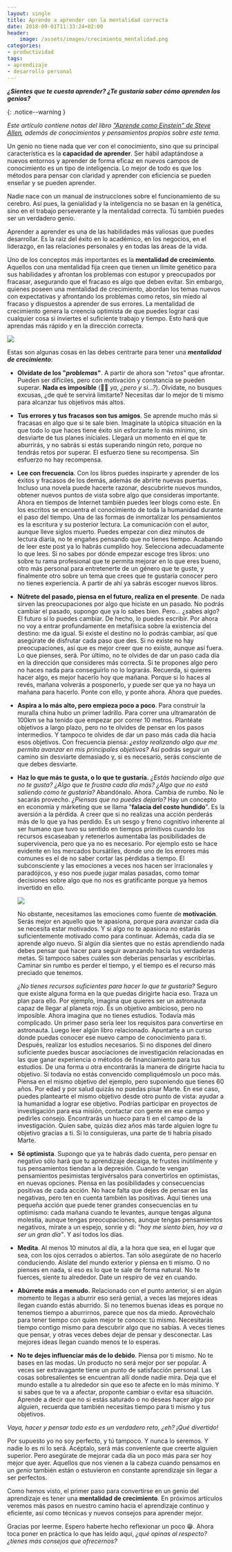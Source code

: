 ```yaml
---
layout: single
title: Aprende a aprender con la mentalidad correcta
date: 2018-09-01T11:33:24+02:00
header:
    image: /assets/images/crecimiento_mentalidad.png
categories:
- productividad
tags:
- aprendizaje
- desarrollo personal
---
```


***¿Sientes que te cuesta aprender? ¿Te gustaría saber cómo aprenden los genios?***

{: .notice--warning }

*Este artículo contiene notas del libro ["Aprende como Einstein" de Steve Allen](*http://amzn.eu/d/3y7Dhus*), además de conocimientos y pensamientos propios sobre este tema.*

Un genio no tiene nada que ver con el conocimiento, sino que su principal característica es la **capacidad de aprender**. Ser hábil adaptándose a nuevos entornos y aprender de forma eficaz en nuevos campos de conocimiento es un tipo de inteligencia. Lo mejor de todo es que los métodos para pensar con claridad y aprender con eficiencia se pueden enseñar y se pueden aprender.

Nadie nace con un manual de instrucciones sobre el funcionamiento de su cerebro. Así pues, la genialidad y la inteligencia no se basan en la genética, sino en el trabajo perseverante y la mentalidad correcta. Tú también puedes ser un verdadero genio.

Aprender a aprender es una de las habilidades más valiosas que puedes desarrollar. Es la raíz del éxito en lo académico, en los negocios, en el liderazgo, en las relaciones personales y en todas las áreas de la vida.

Uno de los conceptos más importantes es la **mentalidad de crecimiento**. Aquellos con una mentalidad fija creen que tienen un límite genético para sus habilidades y afrontan los problemas con estupor y preocupados por fracasar, asegurando que el fracaso es algo que deben evitar. Sin embargo, quienes poseen una mentalidad de crecimiento, abordan los temas nuevos con expectativas y afrontando los problemas como retos, sin miedo al fracaso y dispuestos a aprender de sus errores. La mentalidad de crecimiento genera la creencia optimista de que puedes lograr casi cualquier cosa si inviertes el suficiente trabajo y tiempo. Esto hará que aprendas más rápido y en la dirección correcta.

<img src="https://cdn-images-1.medium.com/max/1600/0*PjYabD3Naf8TcKzO.jpg" align="center" class="image">

Estas son algunas cosas en las debes centrarte para tener una ***mentalidad de crecimiento***:

* **Olvídate de los "*problemas*"**. A partir de ahora son "*retos*" que afrontar. Pueden ser difíciles, pero con motivación y constancia se pueden superar. **Nada es imposible** (🙋‍♂️ *ya, ¿pero y si...?*). Olvídate, no busques excusas, ¿de qué te servirá limitarte? Necesitas dar lo mejor de ti mismo para alcanzar tus objetivos más altos.

* **Tus errores y tus fracasos son tus amigos**. Se aprende mucho más si fracasas en algo que si te sale bien. Imagínate la utópica situación en la que todo lo que haces tiene éxito sin esforzarte lo más mínimo, sin desviarte de tus planes iniciales. Llegará un momento en el que te aburrirás, y no sabrás si estás superando ningún reto, porque no tendrás retos por superar. El esfuerzo tiene su recompensa. Sin esfuerzo no hay recompensa.

* **Lee con frecuencia**. Con los libros puedes inspirarte y aprender de los éxitos y fracasos de los demás, además de abrirte nuevas puertas. Incluso una novela puede hacerte razonar, descubrirte nuevos mundos, obtener nuevos puntos de vista sobre algo que consideras importante. Ahora en tiempos de Internet también puedes leer blogs como este. En los escritos se encuentra el conocimiento de toda la humanidad durante el paso del tiempo. Una de las formas de inmortalizar los pensamientos es la escritura y su posterior lectura. La comunicación con el autor, aunque lleve siglos muerto. Puedes empezar con diez minutos de lectura diaria, no te engañes pensando que no tienes tiempo. Acabando de leer este post ya lo habrás cumplido hoy. Selecciona adecuadamente lo que lees. Si no sabes por dónde empezar escoge tres libros: uno sobre tu rama profesional que te permita mejorar en lo que eres bueno, otro más personal para entretenerte de un género que te guste, y finalmente otro sobre un tema que crees que te gustaría conocer pero no tienes experiencia. A partir de ahí ya sabrás escoger nuevos libros.

* **Nútrete del pasado, piensa en el futuro, realiza en el presente**. De nada sirven las preocupaciones por algo que hiciste en un pasado. No podrás cambiar el pasado, supongo que ya lo sabes bien. Pero... ¿sabes algo? El futuro sí lo puedes cambiar. De hecho, lo puedes escribir. Por ahora no voy a entrar profundamente en metafísica sobre la existencia del destino: me da igual. Si existe el destino no lo podrás cambiar, así que asegúrate de disfrutar cada paso que des. Si no existe no hay preocupaciones, así que es mejor creer que no existe, aunque así fuera. Lo que pienses, será. Por último, no te olvides de dar un paso cada día en la dirección que consideres más correcta. Si te propones algo pero no haces nada para conseguirlo no lo lograrás. Recuerda, si quieres hacer algo, es mejor hacerlo hoy que mañana. Porque si lo haces al revés, mañana volverás a posponerlo, y puede ser que ya no haya un mañana para hacerlo. Ponte con ello, y ponte ahora. Ahora que puedes.

* **Aspira a lo más alto, pero empieza poco a poco**. Para construir la muralla china hubo un primer ladrillo. Para correr una ultramaratón de 100km se ha tenido que empezar por correr 10 metros. Plantéate objetivos a largo plazo, pero no te olvides de pensar en los pasos intermedios. Y tampoco te olvides de dar un paso más cada día hacia esos objetivos. Con frecuencia piensa: *¿estoy realizando algo que me permita avanzar en mis principales objetivos?* Así podrás seguir un camino sin desviarte demasiado y, si es necesario, serás consciente de que debes desviarte.

* **Haz lo que más te gusta, o lo que te gustaría.** *¿Estás haciendo algo que no te gusta? ¿Algo que te frustra cada día más? ¿Algo que no está saliendo como te gustaría?* Abandónalo. Ahora. Cambia de rumbo. No le sacarás provecho. *¿Piensas que no puedes dejarlo?* Hay un concepto en economía y márketing que se llama "**falacia del costo hundido**". Es la aversión a la pérdida. A creer que si no realizas una acción perderás más de lo que ya has perdido. Es un sesgo y freno cognitivo inherente al ser humano que tuvo su sentido en tiempos primitivos cuando los recursos escaseaban y retenerlos aumentaba las posibilidades de supervivencia, pero que ya no es necesario. Por ejemplo esto se hace evidente en los mercados bursátiles, donde uno de los errores más comunes es el de no saber cortar las pérdidas a tiempo. El subconsciente y las emociones a veces nos hacen ser irracionales y paradójicos, y eso nos puede jugar malas pasadas, como tomar decisiones sobre algo que no nos es gratificante porque ya hemos invertido en ello.

  <img src="https://i.kinja-img.com/gawker-media/image/upload/s--eumNpiZV--/c_fit,f_auto,fl_progressive,q_80,w_636/ddtpdiukcbi28qv9b9ul.png" align="center" class="image">

  No obstante, necesitamos las emociones como fuente de **motivación**. Serás mejor en aquello que te apasiona, porque para avanzar cada día se necesita estar motivados. Y si algo no te apasiona no estarás suficientemente motivado como para continuar. Además, cada día se aprende algo nuevo. Si algún día sientes que no estás aprendiendo nada debes pensar qué hacer para seguir avanzando hacia tus verdaderas metas. Si tampoco sabes cuáles son deberías pensarlas y escribirlas. Caminar sin rumbo es perder el tiempo, y el tiempo es el recurso más preciado que tenemos.

  *¿No tienes recursos suficientes para hacer lo que te gustaría?* Seguro que existe alguna forma en la que puedas dirigirte hacia eso. Traza un plan para ello. Por ejemplo, imagina que quieres ser un astronauta capaz de llegar al planeta rojo. Es un objetivo ambicioso, pero no imposible. Ahora imagina que no tienes estudios. Todavía más complicado. Un primer paso sería leer los requisitos para convertirse en astronauta. Luego leer algún libro relacionado. Apuntarte a un curso donde puedas conocer ese nuevo campo de conocimiento para ti. Después, realizar los estudios necesarios. Si no dispones del dinero suficiente puedes buscar asociaciones de investigación relacionadas en las que ganar experiencia o métodos de financiamiento para tus estudios. De una forma u otra encontrarás la manera de dirigirte hacia tu objetivo. Si todavía no estás convencido compliquémoslo un poco más. Piensa en el mismo objetivo del ejemplo, pero suponiendo que tienes 60 años. Por edad y por salud quizás no puedas pisar Marte. En ese caso, puedes plantearte el mismo objetivo desde otro punto de vista: ayudar a la humanidad a lograr ese objetivo. Podrías participar en proyectos de investigación para esa misión, contactar con gente en ese campo y pedirles consejo. Encontrarás un hueco para ti en el campo de la investigación. Quien sabe, quizás diez años más tarde alguien logre tu objetivo gracias a ti. Si lo consiguieras, una parte de ti habría pisado Marte.

* **Sé optimista**. Supongo que ya te habrás dado cuenta, pero pensar en negativo sólo hará que tu aprendizaje decaiga, te frustes inútilmente y tus pensamientos tiendan a la depresión. Cuando te vengan pensamientos pesimistas tergivérsalos para convertirlos en optimistas, en nuevas opciones. Piensa en las posibilidades y consecuencias positivas de cada acción. No hace falta que dejes de pensar en las negativas, pero ten en cuenta también las positivas. Aquí tienes una pequeña acción que puede tener grandes consecuencias en tu optimismo: cada mañana cuando te levantes, aunque tengas alguna molestia, aunque tengas preocupaciones, aunque tengas pensamientos negativos, mírate a un espejo, sonríe y di: *"hoy me siento bien, hoy va a ser un gran día"*. Y así todos los días.

* **Medita**. Al menos 10 minutos al día, a la hora que sea, en el lugar que sea, con los ojos cerrados o abiertos. Tan sólo asegúrate de no hacerlo conduciendo. Aíslate del mundo exterior y piensa en ti mismo. O no pienses en nada, si eso es lo que te sale de forma natural. No te fuerces, siente tu alrededor. Date un respiro de vez en cuando.

* **Abúrrete más a menudo.** Relacionado con el punto anterior, si en algún momento te llegas a aburrir eso será genial, a veces las mejores ideas llegan cuando estás aburrido. Si no tenemos buenas ideas es porque no tenemos tiempo a aburrirnos, parece que nos da miedo. Aprovéchalo para tener tiempo con quien mejor te conoce: tú mismo. Necesitarás tiempo contigo mismo para descubrir algo que no sabías. A veces tienes que pensar, y otras veces debes dejar de pensar y desconectar. Las mejores ideas llegan cuando menos te lo esperas.

* **No te dejes influenciar más de lo debido**. Piensa por ti mismo. No te bases en las modas. Un producto no será mejor por ser popular. A veces ser extravagante tiene un punto de satisfacción personal. Las cosas sobresalientes se encuentran allí donde nadie mira. Deja que el mundo estalle a tu alrededor sin que eso te afecte en lo más mínimo. Y si sabes que te va a afectar, proponte cambiar o evitar esa situación. Aprende a decir que no si estás saturado o no deseas hacer algo por alguien, recuerda que también necesitas tiempo para ti mismo y tus objetivos.

*Vaya, hacer y pensar todo esto es un verdadero reto, ¿eh? ¡Qué divertido!*

Por supuesto yo no soy perfecto, y tú tampoco. Y nunca lo seremos. Y nadie lo es ni lo será. Acéptalo, será más conveniente que creerte alguien superior. Pero asegúrate de mejorar cada día un poco más para ser hoy mejor que ayer. Aquellos que nos vienen a la cabeza cuando pensamos en un *genio* también están o estuvieron en constante aprendizaje sin llegar a ser perfectos.

Como hemos visto, el primer paso para convertirse en un genio del aprendizaje es tener una **mentalidad de crecimiento**. En próximos artículos veremos más pasos en nuestro camino hacia el aprendizaje continuo y eficiente, así como técnicas y nuevos consejos para aprender mejor.

Gracias por leerme. Espero haberte hecho reflexionar un poco 😁. Ahora toca poner en práctica lo que has leído aquí, *¿qué opinas al respecto? ¿tienes más consejos que ofrecernos?*